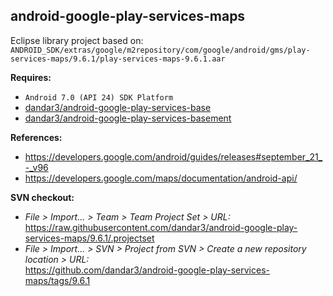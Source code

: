 ## android-google-play-services-maps

Eclipse library project based on:<br/>
`ANDROID_SDK/extras/google/m2repository/com/google/android/gms/play-services-maps/9.6.1/play-services-maps-9.6.1.aar`

**Requires:**
- `Android 7.0 (API 24) SDK Platform`
- [dandar3/android-google-play-services-base](https://github.com/dandar3/android-google-play-services-base/tree/9.6.1)
- [dandar3/android-google-play-services-basement](https://github.com/dandar3/android-google-play-services-basement/tree/9.6.1)

**References:**
- https://developers.google.com/android/guides/releases#september_21_-_v96
- https://developers.google.com/maps/documentation/android-api/

**SVN checkout:**
- _File > Import... > Team > Team Project Set > URL:_<br/>
  https://raw.githubusercontent.com/dandar3/android-google-play-services-maps/9.6.1/.projectset
- _File > Import... > SVN > Project from SVN > Create a new repository location > URL:_<br/> 
  https://github.com/dandar3/android-google-play-services-maps/tags/9.6.1
